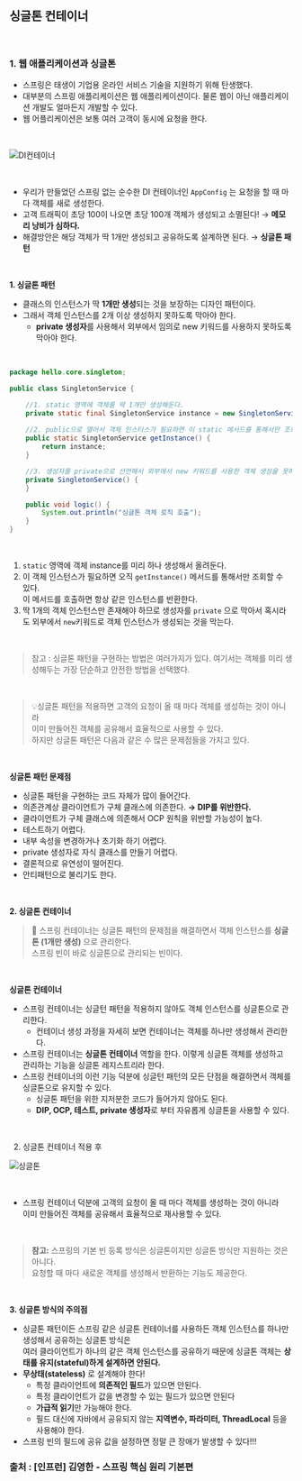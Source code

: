 ## 싱글톤 컨테이너

<br>

### 1. 웹 애플리케이션과 싱글톤

- 스프링은 태생이 기업용 온라인 서비스 기술을 지원하기 위해 탄생했다.
- 대부분의 스프링 애플리케이션은 웹 애플리케이션이다. 물론 웹이 아닌 애플리케이션 개발도 얼마든지 개발할 수 있다.
- 웹 어플리케이션은 보통 여러 고객이 동시에 요청을 한다.

<br>

![DI컨테이너](https://user-images.githubusercontent.com/87354210/174423826-dbee6646-e35b-42e0-ab77-13a65919b295.png)

<br>

- 우리가 만들었던 스프링 없는 순수한 DI 컨테이너인 `AppConfig` 는 요청을 할 때 마다 객체를 새로 생성한다.
- 고객 트래픽이 초당 100이 나오면 초당 100개 객체가 생성되고 소멸된다! → **메모리 낭비가 심하다.**
- 해결방안은 해당 객체가 딱 1개만 생성되고 공유하도록 설계하면 된다. → **싱글톤 패턴**

<br>

**1. 싱글톤 패턴**

- 클래스의 인스턴스가 딱 **1개만 생성**되는 것을 보장하는 디자인 패턴이다.
- 그래서 객체 인스턴스를 2개 이상 생성하지 못하도록 막아야 한다.
    - **private 생성자**를 사용해서 외부에서 임의로 new 키워드를 사용하지 못하도록 막아야 한다.

<br>

```java
package hello.core.singleton;

public class SingletonService {

	//1. static 영역에 객체를 딱 1개만 생성해둔다.
	private static final SingletonService instance = new SingletonService();
	
	//2. public으로 열어서 객체 인스터스가 필요하면 이 static 메서드를 통해서만 조회하도록 허용한다.
	public static SingletonService getInstance() {
		return instance;
	}

	//3. 생성자를 private으로 선언해서 외부에서 new 키워드를 사용한 객체 생성을 못하게 막는다.
	private SingletonService() {
	}

	public void logic() {
		System.out.println("싱글톤 객체 로직 호출");
	}
}
```

<br>

1. `static` 영역에 객체 instance를 미리 하나 생성해서 올려둔다.
2. 이 객체 인스턴스가 필요하면 오직 `getInstance()` 메서드를 통해서만 조회할 수 있다. <br> 이 메서드를 호출하면 항상 같은 인스턴스를 반환한다.
4. 딱 1개의 객체 인스턴스만 존재해야 하므로 생성자를 `private` 으로 막아서 혹시라도 외부에서 `new`키워드로 객체 인스턴스가 생성되는 것을 막는다.

<br>

> 참고 : 싱글톤 패턴을 구현하는 방법은 여러가지가 있다. 여기서는 객체를 미리 생성해두는
> 가장 단순하고 안전한 방법을 선택했다.

<br>

> 💡싱글톤 패턴을 적용하면 고객의 요청이 올 때 마다 객체를 생성하는 것이 아니라 <br>
> 이미 만들어진 객체를 공유해서 효율적으로 사용할 수 있다. <br>
> 하지만 싱글톤 패턴은 다음과 같은 수 많은 문제점들을 가지고 있다.

<br>

**싱글톤 패턴 문제점**

- 싱글톤 패턴을 구현하는 코드 자체가 많이 들어간다.
- 의존관계상 클라이언트가 구체 클래스에 의존한다. **→ DIP를 위반한다.**
- 클라이언트가 구체 클래스에 의존해서 OCP 원칙을 위반할 가능성이 높다.
- 테스트하기 어렵다.
- 내부 속성을 변경하거나 초기화 하기 어렵다.
- private 생성자로 자식 클래스를 만들기 어렵다.
- 결론적으로 유연성이 떨어진다.
- 안티패턴으로 불리기도 한다.

<br>

**2. 싱글톤 컨테이너**

> 📌 스프링 컨테이너는 싱글톤 패턴의 문제점을 해결하면서 객체 인스턴스를 **싱글톤 (1개만 생성)** 으로 관리한다. <br>
> 스프링 빈이 바로 싱글톤으로 관리되는 빈이다.

<br>

 **싱글톤 컨테이너**
  - 스프링 컨테이너는 싱글턴 패턴을 적용하지 않아도 객체 인스턴스를 싱글톤으로 관리한다.
    - 컨테이너 생성 과정을 자세히 보면 컨테이너는 객체를 하나만 생성해서 관리한다.
 - 스프링 컨테이너는 **싱글톤 컨테이너** 역할을 한다. 이렇게 싱글톤 객체를 생성하고 관리하는 기능을 싱글톤 레지스트리라 한다.
 - 스프링 컨테이너의 이런 기능 덕분에 싱글턴 패턴의 모든 단점을 해결하면서 객체를 싱글톤으로 유지할 수 있다.
    - 싱글톤 패턴을 위한 지저분한 코드가 들어가지 않아도 된다.
    - **DIP, OCP, 테스트, private 생성자**로 부터 자유롭게 싱글톤을 사용할 수 있다.

<br>

2. 싱글톤 컨테이너 적용 후

![싱글톤](https://user-images.githubusercontent.com/87354210/174424378-5beb312d-f69b-488f-b1d2-cb63da5d13aa.png)

<br>

- 스프링 컨테이너 덕분에 고객의 요청이 올 때 마다 객체를 생성하는 것이 아니라 <br>
이미 만들어진 객체를 공유해서 효율적으로 재사용할 수 있다.

<br>

> **참고:** 스프링의 기본 빈 등록 방식은 싱글톤이지만 싱글톤 방식만 지원하는 것은 아니다.<br> 
> 요청할 때 마다 새로운 객체를 생성해서 반환하는 기능도 제공한다.

<br>

**3. 싱글톤 방식의 주의점**

- 싱글톤 패턴이든 스프링 같은 싱글톤 컨테이너를 사용하든 객체 인스턴스를 하나만 생성해서 공유하는 싱글톤 방식은 <br>
여러 클라이언트가 하나의 같은 객체 인스턴스를 공유하기 때문에 싱글톤 객체는 **상태를 유지(stateful)하게 설계하면 안된다.**<br>
- **무상태(stateless)** 로 설계해야 한다!
    - 특정 클라이언트에 **의존적인 필드**가 있으면 안된다.
    - 특정 클라이언트가 값을 변경할 수 있는 필드가 있으면 안된다
    - **가급적 읽기**만 가능해야 한다.
    - 필드 대신에 자바에서 공유되지 않는 **지역변수, 파라미터, ThreadLocal** 등을 사용해야 한다.
- 스프링 빈의 필드에 공유 값을 설정하면 정말 큰 장애가 발생할 수 있다!!!


### 출처 : [인프런] 김영한 - 스프링 핵심 원리 기본편
